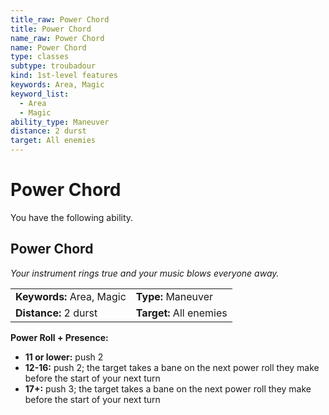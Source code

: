```yaml
---
title_raw: Power Chord
title: Power Chord
name_raw: Power Chord
name: Power Chord
type: classes
subtype: troubadour
kind: 1st-level features
keywords: Area, Magic
keyword_list:
  - Area
  - Magic
ability_type: Maneuver
distance: 2 durst
target: All enemies
---
```


# Power Chord

You have the following ability.

## Power Chord

*Your instrument rings true and your music blows everyone away.*

|                           |                         |
| :------------------------ | :---------------------- |
| **Keywords:** Area, Magic | **Type:** Maneuver      |
| **Distance:** 2 durst     | **Target:** All enemies |

**Power Roll + Presence:**

- **11 or lower:** push 2
- **12-16:** push 2; the target takes a bane on the next power roll they make before the start of your next turn
- **17+:** push 3; the target takes a bane on the next power roll they make before the start of your next turn
